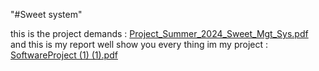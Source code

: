 "#Sweet system"


this is the project demands : [Project_Summer_2024_Sweet_Mgt_Sys.pdf](https://github.com/user-attachments/files/16783151/Project_Summer_2024_Sweet_Mgt_Sys.pdf)
and this is my report well show you every thing im my project : [SoftwareProject (1) (1).pdf](https://github.com/user-attachments/files/16783168/SoftwareProject.1.1.pdf)
